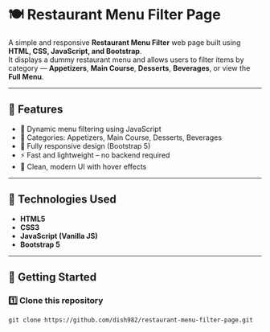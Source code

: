 # 🍽️ Restaurant Menu Filter Page

A simple and responsive **Restaurant Menu Filter** web page built using **HTML, CSS, JavaScript, and Bootstrap**.  
It displays a dummy restaurant menu and allows users to filter items by category — **Appetizers**, **Main Course**, **Desserts**, **Beverages**, or view the **Full Menu**.

---

## 🌟 Features

- 🍕 Dynamic menu filtering using JavaScript  
- 🧁 Categories: Appetizers, Main Course, Desserts, Beverages  
- 📱 Fully responsive design (Bootstrap 5)  
- ⚡ Fast and lightweight – no backend required  
- 🎨 Clean, modern UI with hover effects

---

## 🧰 Technologies Used

- **HTML5**
- **CSS3**
- **JavaScript (Vanilla JS)**
- **Bootstrap 5**

---

## 🚀 Getting Started

### 1️⃣ Clone this repository
```
git clone https://github.com/dish982/restaurant-menu-filter-page.git
